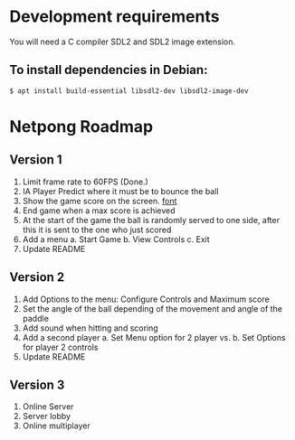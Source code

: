 # Development requirements

You will need a C compiler SDL2 and SDL2 image extension.

##  To install dependencies in Debian:

`$ apt install build-essential libsdl2-dev libsdl2-image-dev`


# Netpong Roadmap

## Version 1

1. Limit frame rate to 60FPS (Done.)
2. IA Player
    Predict where it must be to bounce the ball
3. Show the game score on the screen.
    [font](https://opengameart.org/content/good-neighbors-pixel-font)
4. End game when a max score is achieved
5. At the start of the game the ball is randomly served to one side, after
this it is sent to the one who just scored
6. Add a menu
    a. Start Game
    b. View Controls
    c. Exit
7. Update README

## Version 2

1. Add Options to the menu: Configure Controls and Maximum score
2. Set the angle of the ball depending of the movement and angle of the paddle
3. Add sound when hitting and scoring
4. Add a second player
    a. Set Menu option for 2 player vs.
    b. Set Options for player 2 controls
5. Update README

## Version 3

1. Online Server
2. Server lobby
3. Online multiplayer

